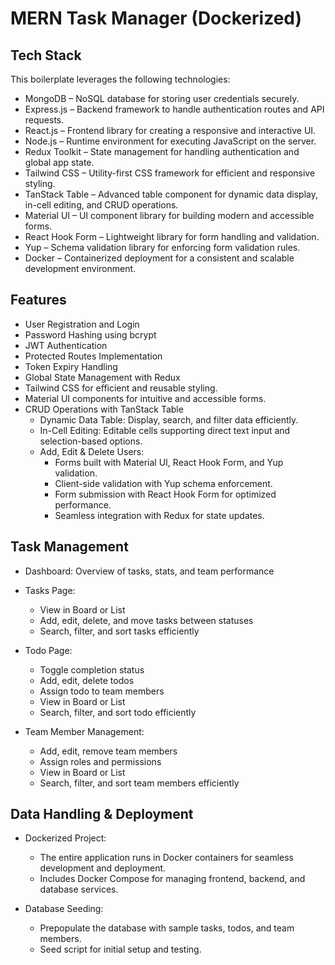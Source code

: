 # MERN Task Manager (Dockerized)

## Tech Stack

This boilerplate leverages the following technologies:

- MongoDB – NoSQL database for storing user credentials securely.
- Express.js – Backend framework to handle authentication routes and API requests.
- React.js – Frontend library for creating a responsive and interactive UI.
- Node.js – Runtime environment for executing JavaScript on the server.
- Redux Toolkit – State management for handling authentication and global app state.
- Tailwind CSS – Utility-first CSS framework for efficient and responsive styling.
- TanStack Table – Advanced table component for dynamic data display, in-cell editing, and CRUD operations.
- Material UI – UI component library for building modern and accessible forms.
- React Hook Form – Lightweight library for form handling and validation.
- Yup – Schema validation library for enforcing form validation rules.
- Docker – Containerized deployment for a consistent and scalable development environment.

## Features

- User Registration and Login
- Password Hashing using bcrypt
- JWT Authentication
- Protected Routes Implementation
- Token Expiry Handling
- Global State Management with Redux
- Tailwind CSS for efficient and reusable styling.
- Material UI components for intuitive and accessible forms.
- CRUD Operations with TanStack Table
  - Dynamic Data Table: Display, search, and filter data efficiently.
  - In-Cell Editing: Editable cells supporting direct text input and selection-based options.
  - Add, Edit & Delete Users:
    - Forms built with Material UI, React Hook Form, and Yup validation.
    - Client-side validation with Yup schema enforcement.
    - Form submission with React Hook Form for optimized performance.
    - Seamless integration with Redux for state updates.

## Task Management

- Dashboard: Overview of tasks, stats, and team performance

- Tasks Page:

  - View in Board or List
  - Add, edit, delete, and move tasks between statuses
  - Search, filter, and sort tasks efficiently

- Todo Page:

  - Toggle completion status
  - Add, edit, delete todos
  - Assign todo to team members
  - View in Board or List
  - Search, filter, and sort todo efficiently

- Team Member Management:

  - Add, edit, remove team members
  - Assign roles and permissions
  - View in Board or List
  - Search, filter, and sort team members efficiently

## Data Handling & Deployment

- Dockerized Project:

  - The entire application runs in Docker containers for seamless development and deployment.
  - Includes Docker Compose for managing frontend, backend, and database services.

- Database Seeding:

  - Prepopulate the database with sample tasks, todos, and team members.
  - Seed script for initial setup and testing.

